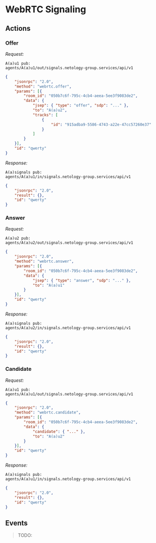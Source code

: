 # WebRTC Signaling

## Actions

### Offer

*Request:*
```
A(a)u1 pub:
agents/A(a)u1/out/signals.netology-group.services/api/v1
```

```json
{
    "jsonrpc": "2.0",
    "method": "webrtc.offer",
    "params": [{
        "room_id": "050b7c6f-795c-4cb4-aeea-5ee3f9083de2",
        "data": {
            "jsep": { "type": "offer", "sdp": "..." },
            "to": "A(a)u2",
            "tracks": [
                {
                    "id": "915adba9-5586-4743-a22e-47cc57260e37"
                }
            ]
        }
    }],
    "id": "qwerty"
}
```

*Response:*

```
A(a)signals pub: 
agents/A(a)u1/in/signals.netology-group.services/api/v1
```

```json
{
    "jsonrpc": "2.0",
    "result": {},
    "id": "qwerty"
}
```

### Answer

*Request:*
```
A(a)u2 pub:
agents/A(a)u2/out/signals.netology-group.services/api/v1
```

```json
{
    "jsonrpc": "2.0",
    "method": "webrtc.answer",
    "params": [{
        "room_id": "050b7c6f-795c-4cb4-aeea-5ee3f9083de2",
        "data": {
            "jsep": { "type": "answer", "sdp": "..." },
            "to": "A(a)u1"
        }
    }],
    "id": "qwerty"
}
```

*Response:*

```
A(a)signals pub: 
agents/A(a)u2/in/signals.netology-group.services/api/v1
```

```json
{
    "jsonrpc": "2.0",
    "result": {},
    "id": "qwerty"
}
```

### Candidate

*Request:*
```
A(a)u1 pub:
agents/A(a)u1/out/signals.netology-group.services/api/v1
```

```json
{
    "jsonrpc": "2.0",
    "method": "webrtc.candidate",
    "params": [{
        "room_id": "050b7c6f-795c-4cb4-aeea-5ee3f9083de2",
        "data": {
            "candidate": { "..." },
            "to": "A(a)u2"
        }
    }],
    "id": "qwerty"
}
```

*Response:*

```
A(a)signals pub:
agents/A(a)u1/in/signals.netology-group.services/api/v1
```

```json
{
    "jsonrpc": "2.0",
    "result": {},
    "id": "qwerty"
}
```

## Events

> TODO:
